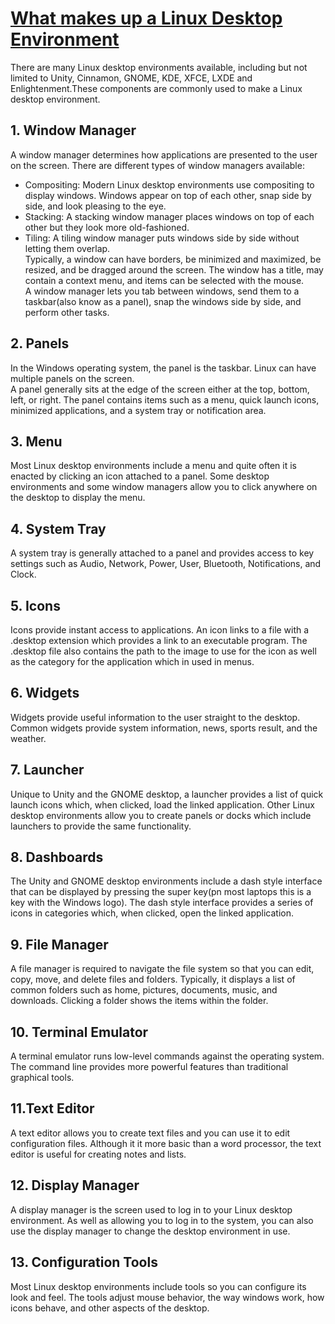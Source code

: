 
# [What makes up a Linux Desktop Environment](https://www.lifewire.com/linux-desktop-environment-explained-4121640)

There are many Linux desktop environments available, including but not limited to Unity, Cinnamon, GNOME, KDE, XFCE, LXDE and Enlightenment.These components are commonly used to make a Linux desktop environment.

## 1. Window Manager  
A window manager determines how applications are presented to the user on the screen.
There are different types of window managers available:
  * Compositing: Modern Linux desktop environments use compositing to display windows. Windows appear on top of each other, snap side by side, and look pleasing to the eye.
  * Stacking: A stacking window manager places windows on top of each other but they look more old-fashioned.
  * Tiling: A tiling window manager puts windows side by side without letting them overlap.  
Typically, a window can have borders, be minimized and maximized, be resized, and be dragged around the screen. The window has a title, may contain a context menu, and items can be selected with the mouse.  
A window manager lets you tab between windows, send them to a taskbar(also know as a panel), snap the windows side by side, and perform other tasks.

## 2. Panels  
In the Windows operating system, the panel is the taskbar. Linux can have multiple panels on the screen.  
A panel generally sits at the edge of the screen either at the top, bottom, left, or right. The panel contains items such as a menu, quick launch icons, minimized applications, and a system tray or notification area.

## 3. Menu  
Most Linux desktop environments include a menu and quite often it is enacted by clicking an icon attached to a panel. Some desktop environments and some window managers allow you to click anywhere on the desktop to display the menu.  

## 4. System Tray  
A system tray is generally attached to a panel and provides access to key settings such as Audio, Network, Power, User, Bluetooth, Notifications, and Clock.  
## 5. Icons  
Icons provide instant access to applications. An icon links to a file with a .desktop extension which provides a link to an executable program. The .desktop file also contains the path to the image to use for the icon as well as the category for the application which in used in menus.

## 6. Widgets  
Widgets provide useful information to the user straight to the desktop. Common widgets provide system information, news, sports result, and the weather.

## 7. Launcher  
Unique to Unity and the GNOME desktop, a launcher provides a list of quick launch icons which, when clicked, load the linked application. Other Linux desktop environments allow you to create panels or docks which include launchers to provide the same functionality.
## 8. Dashboards  
The Unity and GNOME desktop environments include a dash style interface that can be displayed by pressing the super key(pn most laptops this is a key with the Windows logo). The dash style interface provides a series of icons in categories which, when clicked, open the linked application.
## 9. File Manager  
A file manager is required to navigate the file system so that you can edit, copy, move, and delete files and folders. Typically, it displays a list of common folders such as home, pictures, documents, music, and downloads. Clicking a folder shows the items within the folder.
## 10. Terminal Emulator
A terminal emulator runs low-level commands against the operating system. The command line provides more powerful features than traditional graphical tools.
## 11.Text Editor
A text editor allows you to create text files and you can use it to edit configuration files. Although it it more basic than a word processor, the text editor is useful for creating notes and lists.
## 12. Display Manager
A display manager is the screen used to log in to your Linux desktop environment. As well as allowing you to log in to the system, you can also use the display manager to change the desktop environment in use.
## 13. Configuration Tools
Most Linux desktop environments include tools so you can configure its look and feel. The tools adjust mouse behavior, the way windows work, how icons behave, and other aspects of the desktop.




